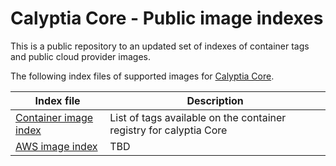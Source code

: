 # Calyptia Core - Public image indexes

This is a public repository to an updated set of indexes
of container tags and public cloud provider images.

The following index files of supported images for [Calyptia Core](https://calyptia.com/products/calyptia-core/).

| Index file                                          | Description                                                        |
|-----------------------------------------------------|--------------------------------------------------------------------|
| [Container image index](./container.index.json)     | List of tags available on the container registry for calyptia Core |                                                                                                              | ✔                                               |
| [AWS image index]()                                 | TBD                                                                |                                                                                                            | ✔                                               |
